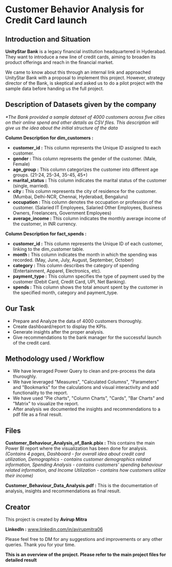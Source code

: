 
# Customer Behavior Analysis for Credit Card launch

## Introduction and Situation

**UnityStar Bank** is a legacy financial institution headquartered in Hyderabad. They want to introduce a new line of credit cards, aiming to broaden its product offerings and reach in the financial market.

We came to know about this through an internal link and approached UnityStar Bank with a proposal to implement this project. However, strategy director of the Bank, is skeptical and asked us to do a pilot project with the sample data before handing us the full project.


## Description of Datasets given by the company

*\*The Bank provided a sample dataset of 4000 customers across five cities on their online spend and other details as CSV files.
This description will give us the idea about the initial structure of the data*


**Column Description for dim_customers :**

- **customer_id :** This column represents the Unique ID assigned to each customer.
- **gender :** This column represents the gender of the customer. (Male, Female)
- **age_group :** This column categorizes the customer into different age groups. (21-24, 25-34, 35-45, 45+)
- **marital_status :** This column indicates the marital status of the customer (single, married).
- **city :** This column represents the city of residence for the customer. (Mumbai, Delhi-NCR, Chennai, Hyderabad, Bengaluru)
- **occupation :** This column denotes the occupation or profession of the customer. (Salaried IT Employees, Salaried Other Employees, Business Owners, Freelancers, Government Employees)
- **average_income :** This column indicates the monthly average income of the customer, in INR currency.


**Column Description for fact_spends :**

- **customer_id :** This column represents the Unique ID of each customer, linking to the dim_customer table.
- **month :** This column indicates the month in which the spending was recorded. (May, June, July, August, September, October)
- **category :** This column describes the category of spending (Entertainment, Apparel, Electronics, etc).
- **payment_type :** This column specifies the type of payment used by the customer (Debit Card, Credit Card, UPI, Net Banking).
- **spends :** This column shows the total amount spent by the customer in the specified month, category and payment_type.


## Our Task

- Prepare and Analyze the data of 4000 customers thoroughly.
- Create dashboard/report to display the KPIs.
- Generate insights after the proper analysis.
- Give recommendations to the bank manager for the successful launch of the credit card.

## Methodology used / Workflow

- We have leveraged Power Query to clean and pre-process the data thuroughly.
- We have leveraged "Measures", "Calculated Columns", "Parameters" and "Bookmarks" for the calculations and visual interactivity and add functionality to the report.
- We have used "Pie charts", "Column Charts", "Cards", "Bar Charts" and "Matrix" to visualize the report.
- After analysis we documented the insights and recommendations to a pdf file as a final result.

## Files

**Customer_Behaviour_Analysis_of_Bank.pbix :** This contains the main Power BI report where the visualization has been done for analysis.*(Contains 4 pages, Dashboard - for overall idea about credit card utilization, Demographics - contains customer demographics related information, Spending Analysis - contains customers' spending behaviour related information, and Income Utilization - contains how customers utilize their income)*

**Customer_Behaviour_Data_Analysis.pdf :** This is the documentation of analysis, insights and recommendations as final result.

## Creator

This project is created by **Avirup Mitra**

**LinkedIn :** www.linkedin.com/in/avirupmitra06

Please feel free to DM for any suggestions and improvements or any other queries. Thank you for your time.

**This is an overview of the project. Please refer to the main project files for detailed result**